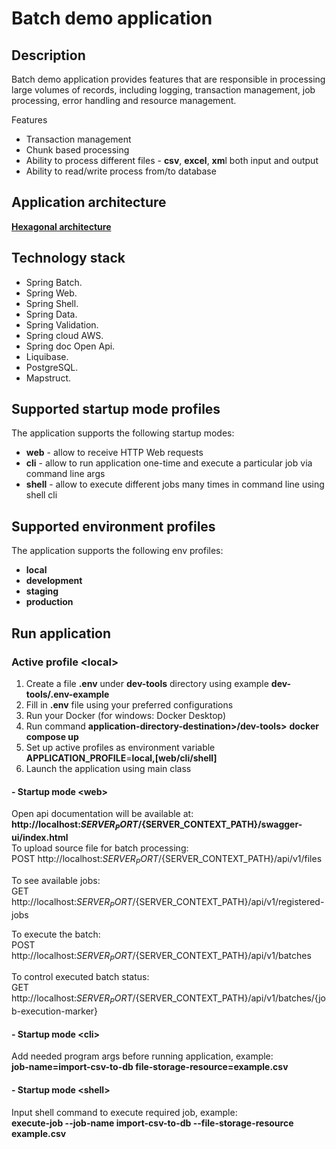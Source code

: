 # Batch demo application


## Description

Batch demo application provides features that are responsible in processing large volumes of records, including logging, 
transaction management, job processing, error handling and resource management. 

Features

* Transaction management
* Chunk based processing
* Ability to process different files - **csv**, **excel**, **xm**l both input and output
* Ability to read/write process from/to database 

## Application architecture

<ins>**Hexagonal architecture**</ins>

## Technology stack

* Spring Batch.
* Spring Web.
* Spring Shell.
* Spring Data.
* Spring Validation.
* Spring cloud AWS.
* Spring doc Open Api.
* Liquibase.
* PostgreSQL.
* Mapstruct.

## Supported startup mode profiles

The application supports the following startup modes:

* **web** - allow to receive HTTP Web requests
* **cli**  - allow to run application one-time and execute a particular job via command line args
* **shell** - allow to execute different jobs many times in command line using shell cli

## Supported environment profiles

The application supports the following env profiles:

* **local**
* **development**
* **staging**
* **production**

## Run application
### Active profile \<local\>
1. Create a file **.env** under **dev-tools** directory using example **dev-tools/.env-example**
2. Fill in  **.env** file using your preferred configurations
3. Run your Docker (for windows: Docker Desktop)
4. Run command **application-directory-destination>/dev-tools>** **docker compose up**
5. Set up active profiles as environment variable **APPLICATION_PROFILE**=**local,[web/cli/shell]**   
6. Launch the application using main class

#### - Startup mode \<web\>
Open api documentation will be available at:  
**http://<i></i>localhost:${SERVER_PORT}/${SERVER_CONTEXT_PATH}/swagger-ui/index.html**  
To upload source file for batch processing:  
POST http://<i></i>localhost:${SERVER_PORT}/${SERVER_CONTEXT_PATH}/api/v1/files

To see available jobs:  
GET http://<i></i>localhost:${SERVER_PORT}/${SERVER_CONTEXT_PATH}/api/v1/registered-jobs

To execute the batch:  
POST http://<i></i>localhost:${SERVER_PORT}/${SERVER_CONTEXT_PATH}/api/v1/batches

To control executed batch status:  
GET http://<i></i>localhost:${SERVER_PORT}/${SERVER_CONTEXT_PATH}/api/v1/batches/{job-execution-marker}

#### - Startup mode \<cli\>
Add needed program args before running application, example:  
**job-name=import-csv-to-db file-storage-resource=example.csv**

#### - Startup mode \<shell\>
Input  shell command to execute required job, example:  
**execute-job --job-name import-csv-to-db --file-storage-resource example.csv**
